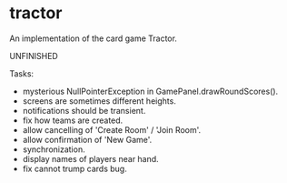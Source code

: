 tractor
=======

An implementation of the card game Tractor.

UNFINISHED

Tasks:
* mysterious NullPointerException in GamePanel.drawRoundScores().
* screens are sometimes different heights.
* notifications should be transient.
* fix how teams are created.
* allow cancelling of 'Create Room' / 'Join Room'.
* allow confirmation of 'New Game'.
* synchronization.
* display names of players near hand.
* fix cannot trump cards bug.
